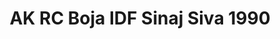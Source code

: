 ---
layout: product
title: "AK RC Boja IDF Sinaj Siva 1990"
price: "330" 
desc: "Acrylic Laquer 10mL"
img_path: "/assets/img/RC094.jpg"
brand: "AK "
available: false
special_offer: false
new: false
soon: false
cat: "020000"
subcat: "020200"
subsubcat: "020201"
sifra: "RC094"
---